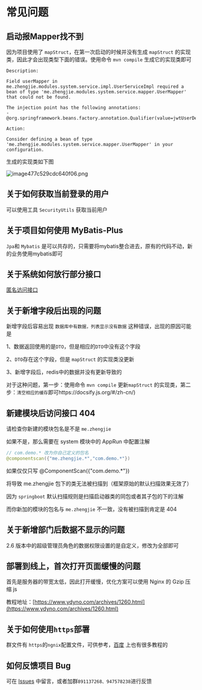 # 常见问题

## 启动报Mapper找不到
因为项目使用了 ```mapStruct```，在第一次启动的时候并没有生成 ```mapStruct``` 的实现类，因此才会出现类型下面的错误。使用命令 ```mvn compile``` 生成它的实现类即可
```
Description:

Field userMapper in me.zhengjie.modules.system.service.impl.UserServiceImpl required a bean of type 'me.zhengjie.modules.system.service.mapper.UserMapper' that could not be found.

The injection point has the following annotations:
- @org.springframework.beans.factory.annotation.Qualifier(value=jwtUserDetailsService)

Action:

Consider defining a bean of type 'me.zhengjie.modules.system.service.mapper.UserMapper' in your configuration.
```
生成的实现类如下图

![image477c529cdc640f06.png](https://img.el-admin.xin/images/2020/07/07/image477c529cdc640f06.png)

## 关于如何获取当前登录的用户
可以使用工具 ```SecurityUtils``` 获取当前用户

## 关于项目如何使用 MyBatis-Plus
```Jpa```和 ```Mybatis``` 是可以共存的，只需要将mybatis整合进去，原有的代码不动，新的业务使用mybatis即可

## 关于系统如何放行部分接口
[匿名访问接口](https://el-admin.vip/guide/hdsc.html#%E6%8E%A5%E5%8F%A3%E6%9D%83%E9%99%90)

## 关于新增字段后出现的问题
新增字段后容易出现 ```数据库中有数据，列表显示没有数据``` 这种错误，出现的原因可能是

1、数据返回使用的是```DTO```，但是相应的```DTO```中没有这个字段

2、```DTO```存在这个字段，但是 ```mapStruct``` 的实现类没更新

3、新增字段后，redis中的数据并没有更新导致的

对于这种问题，第一步：使用命令 ```mvn compile``` 更新```mapStruct``` 的实现类，第二步：```清空相应的缓存```即可https://docsify.js.org/#/zh-cn/)

## 新建模块后访问接口 404

请检查你新建的模块包名是不是 `me.zhengjie`

如果不是，那么需要在 system 模块中的 AppRun 中配置注解

```java
// com.demo.* 改为你自己定义的包名
@componentscan({"me.zhengjie.*","com.demo.*"})
```

如果仅仅只写 @ComponentScan({"com.demo.*"}) 

将导致 me.zhengjie 包下的类无法被扫描到（框架原始的默认扫描效果无效了）

因为 `springboot` 默认扫描规则是扫描启动器类的同包或者其子包的下的注解

而你新加的模块的包名与 `me.zhengjie` 不一致，没有被扫描到肯定是 404

## 关于新增部门后数据不显示的问题
2.6 版本中的超级管理员角色的数据权限设置的是自定义，修改为全部即可

## 部署到线上，首次打开页面缓慢的问题
首先是服务器的带宽太低，因此打开缓慢，优化方案可以使用 Nginx 的 Gzip 压缩 js

教程地址：[https://www.ydyno.com/archives/1260.html](https://www.ydyno.com/archives/1260.html)

## 关于如何使用```https```部署
群文件有 ```https```的```ngnix```配置文件，可供参考，[百度](https://www.baidu.com/s?tn=02003390_43_hao_pg&isource=infinity&iname=baidu&itype=web&ie=utf-8&wd=ngnix%20https) 上也有很多教程的

## 如何反馈项目 Bug
可在 [Issues](https://github.com/elunez/eladmin-docs/issues) 中留言，或者加群```891137268、947578238```进行反馈


